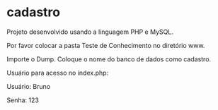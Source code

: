 # cadastro

Projeto desenvolvido usando a linguagem PHP e MySQL.

Por favor colocar a pasta Teste de Conhecimento no diretório www.

Importe o Dump. Coloque o nome do banco de dados como cadastro.

Usuário para acesso no index.php:

Usuário: Bruno

Senha: 123
